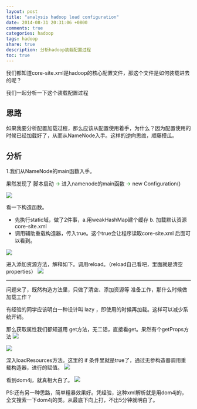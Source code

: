 ```yaml
---
layout: post
title: "analysis hadoop load configuration"
date: 2014-08-31 20:31:06 +0800
comments: true
categories: hadoop
tags: hadoop
share: true
description: 分析hadoop装载配置过程
toc: true
---
```

我们都知道core-site.xml是hadoop的核心配置文件，那这个文件是如何装载进去的呢？

<!--more-->

我们一起分析一下这个装载配置过程


## 思路

如果我要分析配置加载过程，那么应该从配置使用着手，为什么？因为配置使用的时候已经加载好了，从而从NameNode入手。这样的逆向思维，顺藤摸瓜。


## 分析

1.我们从NameNode的main函数入手。

果然发现了 脚本启动  <font color="green" > -> </font> 进入namenode的main函数 <font color="green" > -> </font> new Configuration()

![](/images/hadoop/20140831/1.png)

看一下构造函数。

* 先执行static域，做了2件事，a.用weakHashMap建个缓存 b. 加载默认资源core-site.xml
* 调用辅助重载构造器，传入true。这个true会让程序读取core-site.xml 后面可以看到。

![](/images/hadoop/20140831/2.png)

进入添加资源方法，解释如下。调用reload。（reload自己看吧，里面就是清空properties）
![](/images/hadoop/20140831/3.png)

---

问题来了，既然构造方法里，只做了清空、添加资源等 准备工作，那什么时候做加载工作？

有经验的同学应该明白一种设计叫  lazy ，即使用的时候再加载。这样可以减少系统开销。

那么获取属性我们都知道用 get方法，无二话，直接看get。果然有个getProps方法
![](/images/hadoop/20140831/4.png)

![](/images/hadoop/20140831/5.png)

深入loadResources方法。这里的 if 条件里就是true了，通过无参构造器调用重载构造器，进行的赋值。
![](/images/hadoop/20140831/6.png)

看到dom4j，就真相大白了。
![](/images/hadoop/20140831/7.png)

PS:还有另一种思路，简单粗暴效果好。凭经验，这种xml解析就是用dom4j的，全文搜索一下dom4j的类。从最底下向上打，不出5分钟就明白了。
